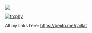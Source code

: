 ![](https://github-readme-stats.vercel.app/api?username=Paillat-dev&show_icons=true&theme=algolia&show=reviews,discussions_started,discussions_answered,prs_merged,prs_merged_percentage)

[![trophy](https://github-profile-trophy.vercel.app/?username=paillat-dev&theme=algolia&column=5)](https://github.com/ryo-ma/github-profile-trophy)

All my links here: https://bento.me/paillat
